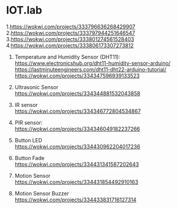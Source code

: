 # IOT.lab
1.https://wokwi.com/projects/333796636268429907<br>
2.https://wokwi.com/projects/333797944251646547<br>
3.https://wokwi.com/projects/333801274561528403<br>
4.https://wokwi.com/projects/333806173307273812<br>

1) Temperature and Humidity Sensor (DHT11):<br>
https://www.electronicshub.org/dht11-humidity-sensor-arduino/<br>
https://lastminuteengineers.com/dht11-dht22-arduino-tutorial/<br>
https://wokwi.com/projects/334347596939133523<br>

3) Ultrasonic Sensor<br>
https://wokwi.com/projects/334344881532043858<br>

4) IR sensor<br>
https://wokwi.com/projects/334346772804534867<br>

5) PIR sensor:<br>
https://wokwi.com/projects/334346049182237266<br>

6) Button LED<br>
https://wokwi.com/projects/334430962204017236<br>

7) Button Fade<br>
https://wokwi.com/projects/334431341587202643<br>

8) Motion Sensor<br>
https://wokwi.com/projects/334431854492910163<br>

9) Motion Sensor Buzzer<br>
https://wokwi.com/projects/334433831716127314<br>
